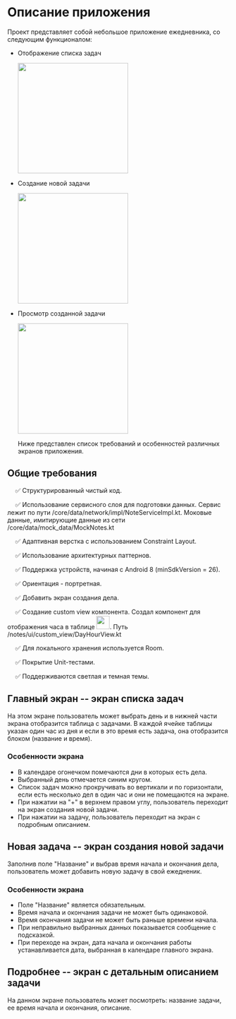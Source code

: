 # Описание приложения

Проект представляет собой небольшое приложение ежедневника, со следующим функционалом:

- Отображение списка задач

  <img src="https://github.com/VPolikushin94/DailyPlanner/assets/121296133/88b416b2-b93f-435a-8e53-81cfcbf66c5e" width="250"/>

- Создание новой задачи

  <img src="https://github.com/VPolikushin94/DailyPlanner/assets/121296133/90e7795d-92e0-405b-afe4-550955a9ef96" width="250"/>

- Просмотр созданной задачи

  <img src="https://github.com/VPolikushin94/DailyPlanner/assets/121296133/1f532e3f-b1d0-4a29-b55c-8b12816466f8" width="250"/>

  Ниже представлен список требований и особенностей различных экранов приложения.

## Общие требования

&emsp; ✅ Структурированный чистый код.

&emsp; ✅ Использование сервисного слоя для подготовки данных. Сервис лежит по пути /core/data/network/impl/NoteServiceImpl.kt. Моковые данные, имитирующие данные из сети /core/data/mock_data/MockNotes.kt

&emsp; ✅ Адаптивная верстка с использованием Constraint Layout.

&emsp; ✅ Использование архитектурных паттернов.

&emsp; ✅ Поддержка устройств, начиная с Android 8 (minSdkVersion = 26).

&emsp; ✅ Ориентация - портретная.

&emsp; ✅ Добавить экран создания дела.

&emsp; ✅ Создание custom view компонента. Создал компонент для отображения часа в таблице <img src="https://github.com/VPolikushin94/DailyPlanner/assets/121296133/b79bca2d-5e30-4ef7-9f2a-863b1fef7dab" width="30"/>. Путь /notes/ui/custom_view/DayHourView.kt

&emsp; ✅ Для локального хранения используется Room.

&emsp; ✅ Покрытие Unit-тестами.

&emsp; ✅ Поддерживаются светлая и темная темы.

## Главный экран -- экран списка задач

На этом экране пользователь может выбрать день и в нижней части экрана отобразится таблица с задачами. В каждой ячейке таблицы указан один час из дня и если в это время есть задача, она отобразится блоком (название и время).

### Особенности экрана

- В календаре огонечком помечаются дни в которых есть дела.
- Выбранный день отмечается синим кругом.
- Список задач можно прокручивать во вертикали и по горизонтали, если есть несколько дел в один час и они не помещаются на экране.
- При нажатии на "+" в верхнем правом углу, пользователь переходит на экран создания новой задачи.
- При нажатии на задачу, пользователь переходит на экран с подробным описанием.

## Новая задача -- экран создания новой задачи

Заполнив поле "Название" и выбрав время начала и окончания дела, пользователь может добавить новую задачу в свой ежедненик.

### Особенности экрана

- Поле "Название" является обязательным.
- Время начала и окончания задачи не может быть одинаковой.
- Время окончания задачи не может быть раньше времени начала.
- При неправильно выбранных данных показывается сообщение с подсказкой.
- При переходе на экран, дата начала и окончания работы устанавливается дата, выбранная в календаре главного экрана.

## Подробнее -- экран с детальным описанием задачи

На данном экране пользователь может посмотреть: название задачи, ее время начала и окончания, описание.
